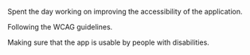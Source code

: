 Spent the day working on improving the accessibility of the application.

Following the WCAG guidelines.

Making sure that the app is usable by people with disabilities.